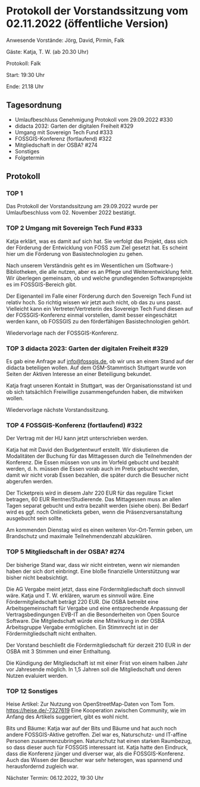 # Protokoll der Vorstandssitzung vom 02.11.2022 (öffentliche Version)

Anwesende Vorstände: Jörg, David, Pirmin, Falk

Gäste: Katja, T. W. (ab 20.30 Uhr)

Protokoll: Falk

Start: 19:30 Uhr

Ende: 21.18 Uhr

## Tagesordnung

- Umlaufbeschluss Genehmigung Protokoll vom 29.09.2022 #330
- didacta 2032: Garten der digitalen Freiheit #329
- Umgang mit Sovereign Tech Fund #333 
- FOSSGIS-Konferenz (fortlaufend) #322
- Mitgliedschaft in der OSBA? #274
- Sonstiges
- Folgetermin


## Protokoll

### TOP 1
Das Protokoll der Vorstandssitzung am 29.09.2022 wurde per
Umlaufbeschluss vom 02. November 2022 bestätigt.

### TOP 2 Umgang mit Sovereign Tech Fund #333

Katja erklärt, was es damit auf sich hat. Sie verfolgt das Projekt,
dass sich der Förderung der Entwicklung von FOSS zum Ziel gesetzt
hat. Es scheint hier um die Förderung von Basistechnologien zu gehen.

Nach unserem Verständnis geht es im Wesentlichen um (Software-)
Bibliotheken, die alle nutzen, aber es an Pflege und Weiterentwicklung
fehlt. Wir überlegen gemeinsam, ob und welche grundlegenden
Softwareprojekte es im FOSSGIS-Bereich gibt.

Der Eigenanteil im Falle einer Förderung durch den Sovereign Tech Fund
ist relativ hoch. So richtig wissen wir jetzt auch nicht, ob das zu
uns passt. Vielleicht kann ein Vertreter/Vertreterin des Sovereign
Tech Fund diesen auf der FOSSGIS-Konferenz einmal vorstellen,
damit besser eingeschätzt werden kann, ob FOSSGIS zu den förderfähigen
Basistechnologien gehört.

Wiedervorlage nach der FOSSGIS-Konferenz.

### TOP 3 didacta 2023: Garten der digitalen Freiheit #329

Es gab eine Anfrage auf info@fossgis.de, ob wir uns an einem Stand auf
der didacta beteiligen wollen. Auf dem OSM-Stammtisch Stuttgart wurde 
von Seiten der Aktiven Interesse an einer Beteiligung bekundet.

Katja fragt unseren Kontakt in Stuttgart, was der Organisationsstand
ist und ob sich tatsächlich Freiwillige zusammengefunden haben, die
mitwirken wollen.

Wiedervorlage nächste Vorstandssitzung.


### TOP 4 FOSSGIS-Konferenz (fortlaufend) #322 

Der Vertrag mit der HU kann jetzt unterschrieben werden.

Katja hat mit David den Budgetentwurf erstellt. Wir diskutieren die
Modalitäten der Buchung für das Mittagessen durch die Teilnehmenden
der Konferenz. Die Essen müssen von uns im Vorfeld gebucht und bezahlt
werden, d. h. müssen die Essen vorab auch im Pretix gebucht werden, damit
wir nicht vorab Essen bezahlen, die später durch die Besucher nicht
abgerufen werden.

Der Ticketpreis wird in diesem Jahr 220 EUR für das reguläre Ticket
betragen, 60 EUR Rentner/Studierende. Das Mittagessen muss an allen
Tagen separat gebucht und extra bezahlt werden (siehe oben). Bei
Bedarf wird es ggf. noch Onlinetickets geben, wenn die
Präsenzversanstaltung ausgebucht sein sollte.

Am kommenden Dienstag wird es einen weiteren Vor-Ort-Termin geben, um
Brandschutz und maximale Teilnehmendenzahl abzuklären.


### TOP 5 Mitgliedschaft in der OSBA? #274

Der bisherige Stand war, dass wir nicht eintreten, wenn wir niemanden
haben der sich dort einbringt. Eine bloße finanzielle Unterstützung
war bisher nicht beabsichtigt.

Die AG Vergabe meint jetzt, dass eine Fördermitgliedschaft doch
sinnvoll wäre. Katja und T. W. erklären, warum es sinnvoll
wäre. Eine Fördermitgliedschaft beträgt 220 EUR. Die OSBA betreibt
eine Arbeitsgemeinschaft für Vergabe und eine entsprechende
Anpassung der Vertragsbedingungen EVB-IT an die Besonderheiten von
Open Source Software. Die Mitgliedschaft würde eine Mitwirkung in der
OSBA Arbeitsgruppe Vergabe ermöglichen. Ein Stimmrecht ist in der
Fördermitgliedschaft nicht enthalten.

Der Vorstand beschließt die Fördermitgliedschaft für derzeit 210 EUR
in der OSBA mit 3 Stimmen und einer Enthaltung.

Die Kündigung der Mitgliedschaft ist mit einer Frist von einem halben Jahr vor
Jahresende möglich. In 1,5 Jahren soll die Mitgliedschaft und deren
Nutzen evaluiert werden.


### TOP 12 Sonstiges

Heise Artikel: Zur Nutzung von OpenStreetMap-Daten von Tom Tom.
https://heise.de/-7327619 Eine Kooperation zwischen Community, wie im
Anfang des Artikels suggeriert, gibt es wohl nicht.

Bits und Bäume: Katja war auf der Bits und Bäume und hat auch noch
andere FOSSGIS-Aktive getroffen. Ziel war es, Naturschutz- und
IT-affine Personen zusammenzubringen. Naturschutz hat einen starken
Raumbezug, so dass dieser auch für FOSSGIS interessant ist. Katja hatte
den Eindruck, dass die Konferenz jünger und diverser war, als die
FOSSGIS-Konferenz. Auch das Wissen der Besucher war sehr heterogen,
was spannend und herausfordernd zugleich war.


Nächster Termin: 06.12.2022, 19:30 Uhr